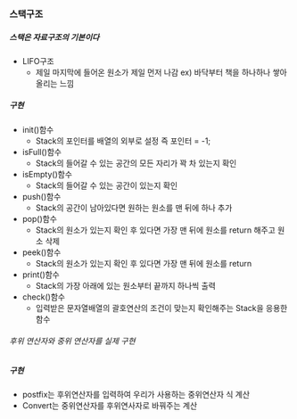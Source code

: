 ### 스택구조
##### 스택은 자료구조의 기본이다 
- LIFO구조
    - 제일 마지막에 들어온 원소가 제일 먼저 나감
    ex) 바닥부터 책을 하나하나 쌓아 올리는 느낌

##### 구현
* init()함수
    *  Stack의 포인터를 배열의 외부로 설정 즉 포인터 = -1;
* isFull()함수
    * Stack의 들어갈 수 있는 공간의 모든 자리가 꽉 차 있는지 확인
* isEmpty()함수
    * Stack의 들어갈 수 있는 공간이 있는지 확인
* push()함수
    * Stack의 공간이 남아있다면 원하는 원소를 맨 뒤에 하나 추가
* pop()함수
    * Stack의 원소가 있는지 확인 후 있다면 가장 맨 뒤에 원소를 return 해주고 원소 삭제
* peek()함수
    * Stack의 원소가 있는지 확인 후 있다면 가장 맨 뒤에 원소를 return
* print()함수
    * Stack의 가장 아래에 있는 원소부터 끝까지 하나씩 출력
* check()함수
    * 입력받은 문자열배열의 괄호연산의 조건이 맞는지 확인해주는 Stack을 응용한 함수

###### 후위 연산자와 중위 연산자를 실제 구현
##### 구현
* postfix는 후위연산자를 입력하여 우리가 사용하는 중위연산자 식 계산
* Convert는 중위연산자를 후위연사자로 바꿔주는 계산